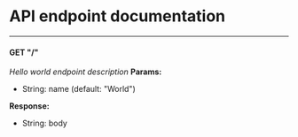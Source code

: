 # API endpoint documentation
---
#### GET "/"
  *Hello world endpoint description*
  **Params:**
  - String: name (default: "World")

  **Response:**
  - String: body




